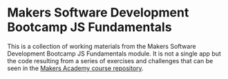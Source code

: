 # Makers Software Development Bootcamp JS Fundamentals

This is a collection of working materials from the Makers Software Development Bootcamp JS Fundamentals module.
It is not a single app but the code resulting from a series of exercises and challenges that can be seen in the [Makers Academy course repository](https://github.com/makersacademy/javascript-fundamentals/blob/main/README.md).